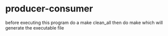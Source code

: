 # producer-consumer
before executing this program do a make clean_all then do make which will generate the executable file
